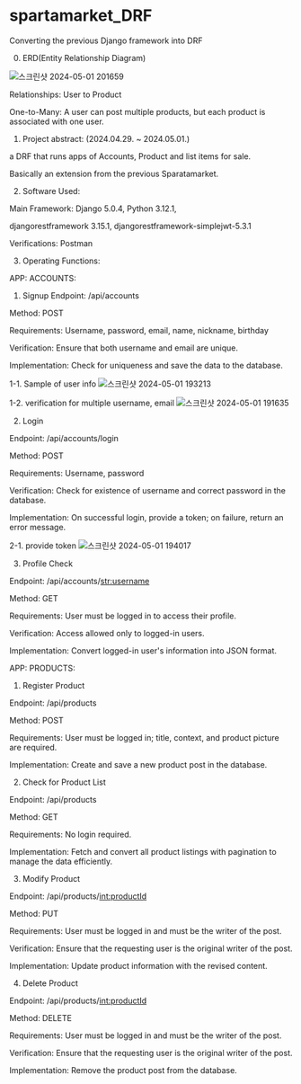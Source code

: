 # spartamarket_DRF
Converting the previous Django framework into DRF

0. ERD(Entity Relationship Diagram)

![스크린샷 2024-05-01 201659](https://github.com/thewon4155/spartamarket_DRF/assets/99013724/fd51e20c-76f4-4e80-add1-07f7acc76043)

Relationships:
User to Product

One-to-Many: A user can post multiple products, but each product is associated with one user.


1. Project abstract: (2024.04.29. ~ 2024.05.01.)

a DRF that runs apps of Accounts, Product and list items for sale.

Basically an extension from the previous Sparatamarket.



2. Software Used:

Main Framework: Django 5.0.4, Python 3.12.1,

djangorestframework 3.15.1, djangorestframework-simplejwt-5.3.1

Verifications: Postman



3. Operating Functions:

APP: ACCOUNTS:

1. Signup
Endpoint: /api/accounts

Method: POST

Requirements: Username, password, email, name, nickname, birthday

Verification: Ensure that both username and email are unique.

Implementation: Check for uniqueness and save the data to the database.

1-1. Sample of user info
![스크린샷 2024-05-01 193213](https://github.com/thewon4155/spartamarket_DRF/assets/99013724/afba1565-c88e-47f3-b5e8-ff5c569d43bb)

1-2. verification for multiple username, email
![스크린샷 2024-05-01 191635](https://github.com/thewon4155/spartamarket_DRF/assets/99013724/456c4040-f872-48be-a2bf-24c8e25e3c48)


2. Login

Endpoint: /api/accounts/login

Method: POST

Requirements: Username, password

Verification: Check for existence of username and correct password in the database.

Implementation: On successful login, provide a token; on failure, return an error message.

2-1. provide token
![스크린샷 2024-05-01 194017](https://github.com/thewon4155/spartamarket_DRF/assets/99013724/6250d9fa-d73c-46a0-9768-5ffcf591f487)


3. Profile Check

Endpoint: /api/accounts/<str:username>

Method: GET

Requirements: User must be logged in to access their profile.

Verification: Access allowed only to logged-in users.

Implementation: Convert logged-in user's information into JSON format.


APP: PRODUCTS:

1. Register Product

Endpoint: /api/products

Method: POST

Requirements: User must be logged in; title, context, and product picture are required.

Implementation: Create and save a new product post in the database.


2. Check for Product List

Endpoint: /api/products

Method: GET

Requirements: No login required.

Implementation: Fetch and convert all product listings with pagination to manage the data efficiently.


3. Modify Product

Endpoint: /api/products/<int:productId>

Method: PUT

Requirements: User must be logged in and must be the writer of the post.

Verification: Ensure that the requesting user is the original writer of the post.

Implementation: Update product information with the revised content.


4. Delete Product

Endpoint: /api/products/<int:productId>

Method: DELETE

Requirements: User must be logged in and must be the writer of the post.

Verification: Ensure that the requesting user is the original writer of the post.

Implementation: Remove the product post from the database.
